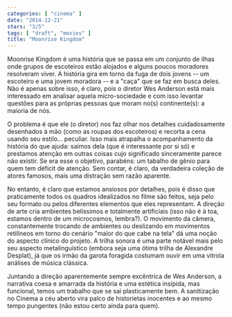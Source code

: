```yaml
---
categories: [ "cinema" ]
date: "2014-12-21"
stars: "3/5"
tags: [ "draft", "movies" ]
title: "Moonrise Kingdom"
---
```

Moonrise Kingdom é uma história que se passa em um conjunto de ilhas
onde grupos de escoteiros estão alojados e alguns poucos moradores
resolveram viver. A história gira em torno da fuga de dois jovens
-- um escoteiro e uma jovem moradora -- e a "caça" que se faz em
busca deles. Não é apenas sobre isso, é claro, pois o diretor Wes
Anderson está mais interessado em analisar aquela micro-sociedade e
com isso levantar questões para as próprias pessoas que moram no(s)
continente(s): a maioria de nós.

O problema é que ele (o diretor) nos faz olhar nos detalhes
cuidadosamente desenhados à mão (como as roupas dos escoteiros)
e recorta a cena usando seu estilo... peculiar. Isso mais atrapalha
o acompanhamento da história do que ajuda: saímos dela (que é
interessante por si só) e prestamos atenção em outras coisas cujo
significado sinceramente parece não existir. Se era esse o objetivo,
parabéns: um tabalho de gênio para quem tem déficit de atenção. Sem
contar, é claro, da verdadeira coleção de atores famosos, mais uma
distração sem razão aparente.

No entanto, é claro que estamos ansiosos por detalhes, pois é disso
que praticamente todos os quadros idealizados no filme são feitos, seja
pelo seu formato ou pelos diferentes elementos que eles representam. A
direção de arte cria ambientes belíssimos e totalmente artificiais
(isso não é à toa, estamos dentro de um microcosmos, lembra?). O
movimento da câmera, constantemente trocando de ambientes ou deslizando
em movimentos retilíneos em torno do cenário "maior do que cabe na tela"
dá uma noção do aspecto clínico do projeto. A trilha sonora é uma
parte notável mais pelo seu aspecto metalinguístico (embora seja uma
ótima trilha de Alexandre Desplat), já que os irmão da garota foragida
costumam ouvir em uma vitrola análises de música clássica.

Juntando a direção aparentemente sempre excêntrica de Wes Anderson,
a narrativa coesa e amarrada da história e uma estética insípida, mas
funcional, temos um trabalho que se sai plasticamente bem. A sanitização
no Cinema a céu aberto vira palco de historietas inocentes e ao mesmo
tempo pungentes (não estou certo ainda para quem).
